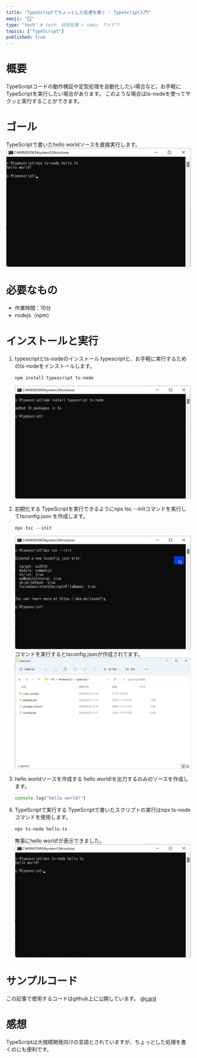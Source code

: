 ```yaml
---
title: "TypeScriptでちょっとした処理を書く - TypeScript入門"
emoji: "🪟"
type: "tech" # tech: 技術記事 / idea: アイデア
topics: ["TypeScript"]
published: true
---
```


# 概要
TypeScriptコードの動作検証や定型処理を自動化したい場合など、お手軽にTypeScriptを実行したい場合があります。
このような場合はts-nodeを使ってサクッと実行することができます。

# ゴール
TypeScriptで書いたhello worldソースを直接実行します。
![image title](/images/ts_helloworld/ts_helloworld_goal.jpg)

# 必要なもの
- 作業時間：10分
- nodejs（npm）

# インストールと実行

1. typescriptとts-nodeのインストール
   typescriptと、お手軽に実行するためのts-nodeをインストールします。
   ```
   npm install typescript ts-node
   ```
   ![image title](/images/ts_helloworld/ts_helloworld_tutorial_00.jpg)

1. 初期化する
   TypeScriptを実行できるようにnpx tsc --initコマンドを実行してtsconfig.json を作成します。
   ```
   npx tsc --init
   ```
   ![image title](/images/ts_helloworld/ts_helloworld_tutorial_01.jpg)
   コマンドを実行するとtsconfig.jsonが作成されてます。
   ![image title](/images/ts_helloworld/ts_helloworld_tutorial_02.jpg)

1. hello worldソースを作成する
   hello world!を出力するのみのソースを作成します。
   ```ts:hello.ts
   console.log("hello world!")
   ```

1. TypeScriptで実行する
   TypeScriptで書いたスクリプトの実行はnpx ts-nodeコマンドを使用します。
   ```
   npx ts-node hello.ts
   ```
   無事にhello world!が表示できました。
   ![image title](/images/ts_helloworld/ts_helloworld_tutorial_03.jpg)

# サンプルコード
   この記事で使用するコードはgithub上に公開しています。
   @[card](https://github.com/sway11466/zenn/tree/main/sample_codes/ts_helloworld)

# 感想
TypeScriptは大規模開発向けの言語とされていますが、ちょっとした処理を書くのにも便利です。
